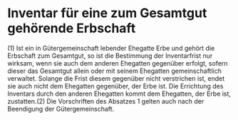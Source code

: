 # Inventar für eine zum Gesamtgut gehörende Erbschaft

(1) Ist ein in Gütergemeinschaft lebender Ehegatte Erbe und gehört die Erbschaft zum Gesamtgut, so ist die Bestimmung der Inventarfrist nur wirksam, wenn sie auch dem anderen Ehegatten gegenüber erfolgt, sofern dieser das Gesamtgut allein oder mit seinem Ehegatten gemeinschaftlich verwaltet. Solange die Frist diesem gegenüber nicht verstrichen ist, endet sie auch nicht dem Ehegatten gegenüber, der Erbe ist. Die Errichtung des Inventars durch den anderen Ehegatten kommt dem Ehegatten, der Erbe ist, zustatten.(2) Die Vorschriften des Absatzes 1 gelten auch nach der Beendigung der Gütergemeinschaft. 


